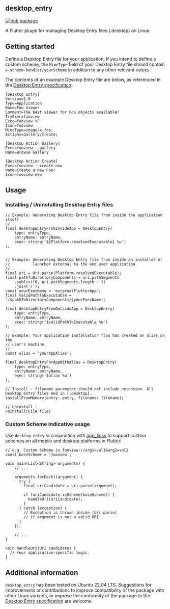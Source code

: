 <!--
This README describes the package. If you publish this package to pub.dev,
this README's contents appear on the landing page for your package.

For information about how to write a good package README, see the guide for
[writing package pages](https://dart.dev/guides/libraries/writing-package-pages).

For general information about developing packages, see the Dart guide for
[creating packages](https://dart.dev/guides/libraries/create-library-packages)
and the Flutter guide for
[developing packages and plugins](https://flutter.dev/developing-packages).
-->

## desktop_entry

[![pub package](https://img.shields.io/pub/v/desktop_entry.svg)](https://pub.dev/packages/desktop_entry)

A Flutter plugin for managing Desktop Entry files (.desktop) on Linux.

## Getting started

Define a Desktop Entry file for your application. If you intend to define a custom scheme, the `MimeType` field of your 
Desktop Entry file should contain `x-scheme-handler/yourScheme` in addition to any other relevant values. 

The contents of an example Desktop Entry file are below, as referenced in the 
[Desktop Entry specification](https://specifications.freedesktop.org/desktop-entry-spec/desktop-entry-spec-latest.html):

```
[Desktop Entry]
Version=1.0
Type=Application
Name=Foo Viewer
Comment=The best viewer for Foo objects available!
TryExec=fooview
Exec=fooview %F
Icon=fooview
MimeType=image/x-foo;
Actions=Gallery;Create;

[Desktop Action Gallery]
Exec=fooview --gallery
Name=Browse Gallery

[Desktop Action Create]
Exec=fooview --create-new
Name=Create a new Foo!
Icon=fooview-new
```

## Usage

### Installing / Uninstalling Desktop Entry files

```
// Example: Generating Desktop Entry file from inside the application itself
//
final desktopEntryFromInsideApp = DesktopEntry(
    type: entryType,
    entryName: entryName,
    exec: string('${Platform.resolvedExecutable} %u')
);


// Example: Generating Desktop Entry file from inside an installer or
//          launcher external to the end user application
//
final uri = Uri.parse(Platform.resolvedExecutable);
final pathToDirectoryComponents = uri.pathSegments
    .sublist(0, uri.pathSegments.length - 1)
    .join('/');
const yourExecName = 'externalFlutterApp';
final validPathToExecutable = '/$pathToDirectoryComponents/$yourExecName';

final desktopEntryFromOutsideApp = DesktopEntry(
    type: entryType,
    entryName: entryName,
    exec: string('$validPathToExecutable %u')
);

// Example: Your application installation flow has created an alias on the
// user's machine.
//
const alias = 'yourAppAlias';

final desktopEntryForAppWithAlias = DesktopEntry(
    type: entryType,
    entryName: entryName,
    exec: string('$alias %u')
);

// Install - filename parameter should not include extension. All Desktop Entry files end in [.desktop].
installFromMemory(entry: entry, filename: filename);

// Uninstall - 
uninstall(File file)

```

### Custom Scheme indicative usage

Use `desktop_entry` in conjunction with [app_links](https://pub.dev/packages/app_links) to support custom schemes on 
all mobile and desktop platforms in Flutter!
```
// e.g. Custom Scheme is fooview://arg1=val1&arg2=val2
const baseScheme = 'fooview';

void main(List<String> arguments) {
    // ...
  
    arguments.forEach((argument) {
      try {
        final uriCandidate = uri.parse(argument);
        
        if (uriCandidate.isScheme(baseScheme)) {
          handleUri(uriCandidate);
        }
      } catch (exception) {
        // Exception is thrown inside [Uri.parse] 
        // if argument is not a valid URI
      }
    });
    
    // ...
}

void handleUri(Uri candidate) {
  // Your application-specific logic.
}
```

## Additional information

`desktop_entry` has been tested on Ubuntu 22.04 LTS. Suggestions for improvements or contributions to improve 
compatibility of the package with other Linux variants, or improve the conformity of the package to the 
[Desktop Entry specification](https://specifications.freedesktop.org/desktop-entry-spec/desktop-entry-spec-latest.html) 
are welcome.